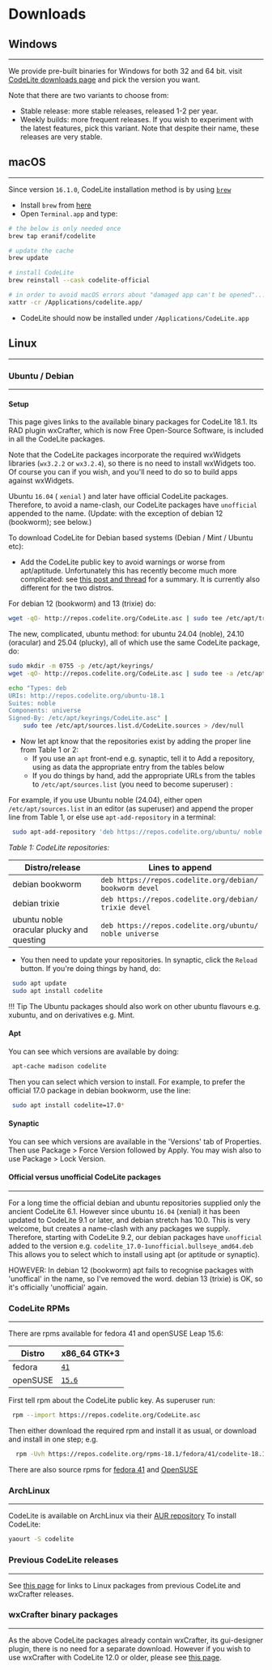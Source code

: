 # Downloads

## Windows
---

We provide pre-built binaries for Windows for both 32 and 64 bit.
visit [CodeLite downloads page][1] and pick the version you want.

Note that there are two variants to choose from:

- Stable release: more stable releases, released 1-2 per year.
- Weekly builds: more frequent releases.
   If you wish to experiment with the latest features, pick this variant.
  Note that despite their name, these releases are very stable.

## macOS
---

Since version `16.1.0`, CodeLite installation method is by using [`brew`][9]

- Install `brew` from [here][9]
- Open `Terminal.app` and type:

```bash
# the below is only needed once
brew tap eranif/codelite

# update the cache
brew update

# install CodeLite
brew reinstall --cask codelite-official

# in order to avoid macOS errors about "damaged app can't be opened"...
xattr -cr /Applications/codelite.app/
```

- CodeLite should now be installed under `/Applications/CodeLite.app`

## Linux
---

### Ubuntu / Debian
---

#### Setup

This page gives links to the available binary packages for CodeLite 18.1. Its RAD plugin wxCrafter, which is now Free Open-Source Software,
is included in all the CodeLite packages.

Note that the CodeLite packages incorporate the required wxWidgets libraries (`wx3.2.2` or `wx3.2.4`), so there is no need to install wxWidgets too.
Of course you can if you wish, and you'll need to do so to build apps against wxWidgets.

Ubuntu `16.04` ( `xenial` ) and later have official CodeLite packages. Therefore, to avoid a name-clash, our CodeLite packages have `unofficial` appended to the name. (Update: with the exception of debian 12 (bookworm); see below.)

To download CodeLite for Debian based systems (Debian / Mint / Ubuntu etc):

- Add the CodeLite public key to avoid warnings or worse from apt/aptitude. Unfortunately this has recently become much more complicated: see [this post and thread][20] for a summary. It is currently also different for the two distros.

For debian 12 (bookworm) and 13 (trixie) do:
```bash
wget -qO- http://repos.codelite.org/CodeLite.asc | sudo tee /etc/apt/trusted.gpg.d/CodeLite.asc
```
The new, complicated, ubuntu method: for ubuntu 24.04 (noble), 24.10 (oracular) and 25.04 (plucky), all of which use the same CodeLite package, do:
```bash
sudo mkdir -m 0755 -p /etc/apt/keyrings/
wget -qO- http://repos.codelite.org/CodeLite.asc | sudo tee -a /etc/apt/keyrings/CodeLite.asc > /dev/null

echo "Types: deb
URIs: http://repos.codelite.org/ubuntu-18.1
Suites: noble
Components: universe
Signed-By: /etc/apt/keyrings/CodeLite.asc" |
    sudo tee /etc/apt/sources.list.d/CodeLite.sources > /dev/null
```


- Now let apt know that the repositories exist by adding the proper line from Table 1 or 2:
    - If you use an `apt` front-end e.g. synaptic, tell it to Add a repository, using as data the appropriate entry from the tables below
    - If you do things by hand, add the appropriate URLs from the tables to `/etc/apt/sources.list` (you need to become superuser) :

For example, if you use Ubuntu noble (24.04), either open `/etc/apt/sources.list` in an editor (as superuser) and append the proper line
from Table 1, or else use `apt-add-repository` in a terminal:

```bash
 sudo apt-add-repository 'deb https://repos.codelite.org/ubuntu/ noble universe'
```

*Table 1: CodeLite repositories:*

Distro/release 	| Lines to append
----------------|---------------------------
debian bookworm	| `deb https://repos.codelite.org/debian/ bookworm devel`
debian trixie	| `deb https://repos.codelite.org/debian/ trixie devel`
ubuntu noble oracular plucky and questing   |	`deb https://repos.codelite.org/ubuntu/ noble universe`

- You then need to update your repositories. In synaptic, click the `Reload` button. If you're doing things by hand, do:

```bash
 sudo apt update
 sudo apt install codelite
```

!!! Tip
    The Ubuntu packages should also work on other ubuntu flavours e.g. xubuntu, and on derivatives e.g. Mint.

#### Apt

You can see which versions are available by doing:

```bash
 apt-cache madison codelite
```

Then you can select which version to install. For example, to prefer the official 17.0 package in debian bookworm, use the line:

```bash
 sudo apt install codelite=17.0*
```


#### Synaptic

You can see which versions are available in the 'Versions' tab of Properties. Then use Package > Force Version followed by Apply.
You may wish also to use Package > Lock Version.

#### Official versus unofficial CodeLite packages
---

For a long time the official debian and ubuntu repositories supplied only the ancient CodeLite 6.1. However since ubuntu `16.04` (xenial) it has been updated to
CodeLite 9.1 or later, and debian stretch has 10.0. This is very welcome, but creates a name-clash with any packages we supply.
Therefore, starting with CodeLite 9.2, our debian packages have `unofficial` added to the version e.g. `codelite_17.0-1unofficial.bullseye_amd64.deb`
This allows you to select which to install using apt (or aptitude or synaptic).

HOWEVER: In debian 12 (bookworm) apt fails to recognise packages with 'unoffical' in the name, so I've removed the word. debian 13 (trixie) is OK, so it's officially 'unofficial' again.


### CodeLite RPMs
---

There are rpms available for fedora 41 and openSUSE Leap 15.6:

Distro	| x86_64 GTK+3
--------|----------------
fedora	| [`41`][12] 
openSUSE | [`15.6`][15]


First tell rpm about the CodeLite public key. As superuser run:

```bash
 rpm --import https://repos.codelite.org/CodeLite.asc
```

Then either download the required rpm and install it as usual, or download and install in one step; e.g.

```bash
  rpm -Uvh https://repos.codelite.org/rpms-18.1/fedora/41/codelite-18.1.0-1.fc41.x86_64.rpm
```

There are also source rpms for [fedora 41][2] and [OpenSUSE][4]

### ArchLinux
---

CodeLite is available on ArchLinux via their [AUR repository][5]
To install CodeLite:

```bash
yaourt -S codelite
```


### Previous CodeLite releases
---

See [this page](./oldDownloads/Repositories16.md) for links to Linux packages from previous CodeLite and wxCrafter releases.

### wxCrafter binary packages
---

As the above CodeLite packages already contain wxCrafter, its gui-designer plugin, there is no need for a separate download. However if you wish to use wxCrafter with CodeLite 12.0 or older, please see [this page](./oldDownloads/Repositories12.md).

[1]: https://downloads.codelite.org
[2]: https://repos.codelite.org/rpms-18.1/fedora/codelite-18.1.0-1.fc41.src.rpm

[4]: https://repos.codelite.org/rpms-18.1/suse/codelite-18.1.0-1.suse.src.rpm
[5]: https://aur.archlinux.org/packages/codelite/


[12]: https://repos.codelite.org/rpms-18.1/fedora/41/codelite-18.1.0-1.fc41.x86_64.rpm

[13]: https://repos.codelite.org/rpms-17.0/suse/15.4/codelite-17.0-1.suse.x86_64.rpm

[15]: https://repos.codelite.org/rpms-18.1/suse/15.6/codelite-18.1.0-1.suse15.6.x86_64.rpm

[9]: https://brew.sh

[20]: [https://askubuntu.com/questions/1286545/what-commands-exactly-should-replace-the-deprecated-apt-key/1307181#1307181]
